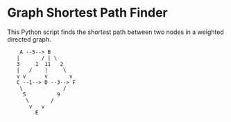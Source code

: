 # Graph Shortest Path Finder

This Python script finds the shortest path between two nodes in a weighted directed graph.

```
    A --5--> B
   |       / | \
   3     1  11   2
   |   /    |     \
   v v      v       v
   C --1--> D --3--> F
    \             /
     5          9
      \       /
       v   v
         E
```
